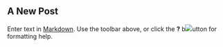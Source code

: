 ## A New Post

Enter text in [Markdown](http://daringfireball.net/projects/markdown/). Use the toolbar above, or click the **?** b![](//media/background.png)utton for formatting help.
